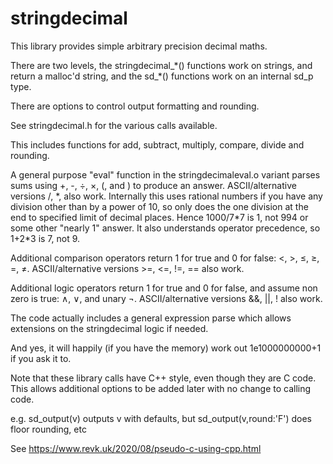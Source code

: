 # stringdecimal

This library provides simple arbitrary precision decimal maths.

There are two levels, the stringdecimal\_\*() functions work on strings, and return a malloc'd string, and the sd\_\*() functions work on an internal sd\_p type.

There are options to control output formatting and rounding.

See stringdecimal.h for the various calls available.

This includes functions for add, subtract, multiply, compare, divide and rounding.

A general purpose "eval" function in the stringdecimaleval.o variant parses sums using +, -, ÷, ×, (, and ) to produce an answer. ASCII/alternative versions /, \*, also work. Internally this uses rational numbers if you have any division other than by a power of 10, so only does the one division at the end to specified limit of decimal places. Hence 1000/7\*7 is 1, not 994 or some other "nearly 1" answer. It also understands operator precedence, so 1+2\*3 is 7, not 9.

Additional comparison operators return 1 for true and 0 for false: <, >, ≤, ≥, =, ≠. ASCII/alternative versions >=, <=, !=, == also work.

Additional logic operators return 1 for true and 0 for false, and assume non zero is true: ∧, ∨, and unary ¬. ASCII/alternative versions &&, ||, ! also work.

The code actually includes a general expression parse which allows extensions on the stringdecimal logic if needed.

And yes, it will happily (if you have the memory) work out 1e1000000000+1 if you ask it to.

Note that these library calls have C++ style, even though they are C code. This allows additional options to be added later with no change to calling code.

e.g. sd\_output(v) outputs v with defaults, but sd\_output(v,round:'F') does floor rounding, etc

See https://www.revk.uk/2020/08/pseudo-c-using-cpp.html
